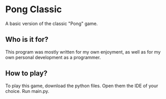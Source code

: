 # Pong Classic

A basic version of the classic "Pong" game. 

## Who is it for?

This program was mostly written for my own enjoyment, as well as for my own personal development as a programmer. 

## How to play?

To play this game, download the python files. Open them the IDE of your choice. Run main.py.
